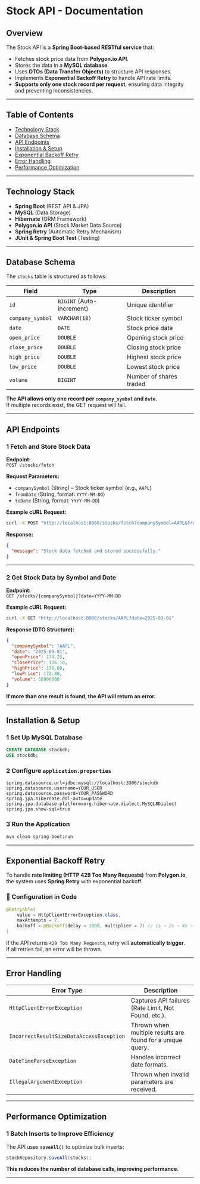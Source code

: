 # Stock API - Documentation

## Overview
The Stock API is a **Spring Boot-based RESTful service** that:
- Fetches stock price data from **Polygon.io API**.
- Stores the data in a **MySQL database**.
- Uses **DTOs (Data Transfer Objects)** to structure API responses.
- Implements **Exponential Backoff Retry** to handle API rate limits.
- **Supports only one stock record per request**, ensuring data integrity and preventing inconsistencies.

---

## Table of Contents
- [Technology Stack](#-technology-stack)
- [Database Schema](#-database-schema)
- [API Endpoints](#-api-endpoints)
- [Installation & Setup](#-installation--setup)
- [Exponential Backoff Retry](#-exponential-backoff-retry)
- [Error Handling](#-error-handling)
- [Performance Optimization](#-performance-optimization)

---

## Technology Stack
- **Spring Boot** (REST API & JPA)
- **MySQL** (Data Storage)
- **Hibernate** (ORM Framework)
- **Polygon.io API** (Stock Market Data Source)
- **Spring Retry** (Automatic Retry Mechanism)
- **JUnit & Spring Boot Test** (Testing)

---

## Database Schema

The `stocks` table is structured as follows:

| Field            | Type         | Description                          |
|-----------------|-------------|--------------------------------------|
| `id`            | `BIGINT` (Auto-increment) | Unique identifier |
| `company_symbol`| `VARCHAR(10)` | Stock ticker symbol    |
| `date`          | `DATE`       | Stock price date                    |
| `open_price`    | `DOUBLE`     | Opening stock price                 |
| `close_price`   | `DOUBLE`     | Closing stock price                 |
| `high_price`    | `DOUBLE`     | Highest stock price                 |
| `low_price`     | `DOUBLE`     | Lowest stock price                  |
| `volume`        | `BIGINT`     | Number of shares traded             |

**The API allows only one record per `company_symbol` and `date`.**  
If multiple records exist, the GET request will fail.

---

## API Endpoints

### 1 Fetch and Store Stock Data
**Endpoint:**  
`POST /stocks/fetch`

**Request Parameters:**  
- `companySymbol` (String) – Stock ticker symbol (e.g., `AAPL`)
- `fromDate` (String, format: `YYYY-MM-DD`)
- `toDate` (String, format: `YYYY-MM-DD`)

**Example cURL Request:**
```bash
curl -X POST "http://localhost:8080/stocks/fetch?companySymbol=AAPL&fromDate=2025-03-01&toDate=2025-03-05"
```

**Response:**
```json
{
  "message": "Stock data fetched and stored successfully."
}
```

---

### 2 Get Stock Data by Symbol and Date
**Endpoint:**  
`GET /stocks/{companySymbol}?date=YYYY-MM-DD`

**Example cURL Request:**
```bash
curl -X GET "http://localhost:8080/stocks/AAPL?date=2025-03-01"
```

**Response (DTO Structure):**
```json
{
  "companySymbol": "AAPL",
  "date": "2025-03-01",
  "openPrice": 174.25,
  "closePrice": 176.10,
  "highPrice": 178.00,
  "lowPrice": 172.80,
  "volume": 58900000
}
```

**If more than one result is found, the API will return an error.**

---

## Installation & Setup

### 1 Set Up MySQL Database
```sql
CREATE DATABASE stockdb;
USE stockdb;
```

### 2 Configure `application.properties`
```properties
spring.datasource.url=jdbc:mysql://localhost:3306/stockdb
spring.datasource.username=YOUR_USER
spring.datasource.password=YOUR_PASSWORD
spring.jpa.hibernate.ddl-auto=update
spring.jpa.database-platform=org.hibernate.dialect.MySQL8Dialect
spring.jpa.show-sql=true
```

### 3 Run the Application
```bash
mvn clean spring-boot:run
```

---

## Exponential Backoff Retry
To handle **rate limiting (HTTP 429 Too Many Requests)** from **Polygon.io**, the system uses **Spring Retry** with exponential backoff.

### 🔹 Configuration in Code
```java
@Retryable(
    value = HttpClientErrorException.class,
    maxAttempts = 7,
    backoff = @Backoff(delay = 1000, multiplier = 2) // 1s → 2s → 4s → 8s → 16s → 32s → 64s
)
```

If the API returns `429 Too Many Requests`, retry will **automatically trigger**.  
If all retries fail, an error will be thrown.

---

## Error Handling

| Error Type                  | Description |
|-----------------------------|-------------|
| `HttpClientErrorException` | Captures API failures (Rate Limit, Not Found, etc.). |
| `IncorrectResultSizeDataAccessException` | Thrown when multiple results are found for a unique query. |
| `DateTimeParseException`  | Handles incorrect date formats. |
| `IllegalArgumentException` | Thrown when invalid parameters are received. |

---

## Performance Optimization

### 1 Batch Inserts to Improve Efficiency
The API uses **`saveAll()`** to optimize bulk inserts:

```java
stockRepository.saveAll(stocks);
```
**This reduces the number of database calls, improving performance.**

---
